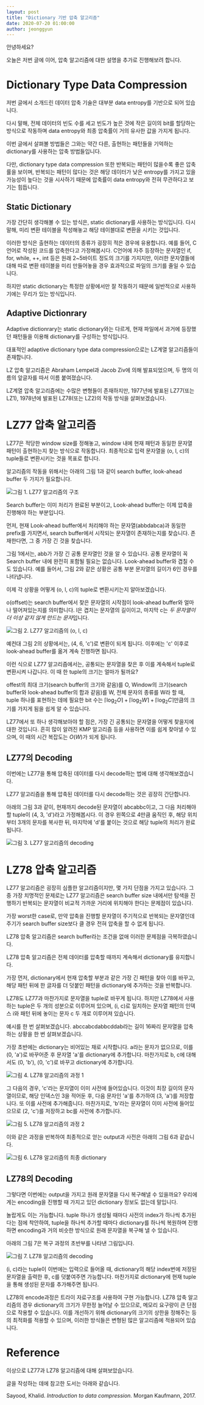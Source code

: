 ```yaml
---
layout: post
title: "Dictionary 기반 압축 알고리즘"
date: 2020-07-20 01:00:00
author: jeonggyun
---
```


안녕하세요?

오늘은 저번 글에 이어, 압축 알고리즘에 대한 설명을 추가로 진행해보려 합니다.

# Dictionary Type Data Compression

저번 글에서 소개드린 데이터 압축 기술은 대부분 data entropy를 기반으로 되어 있습니다.

다시 말해, 전체 데이터의 빈도 수를 세고 빈도가 높은 것에 작은 길이의 bit를 할당하는 방식으로 작동하며 data entropy와 최종 압축률이 거의 유사한 값을 가지게 됩니다.

이번 글에서 살펴볼 방법들은 그와는 약간 다른, 출현하는 패턴들을 기억하는 dictionary를 사용하는 압축 방법들입니다.

다만, dictionary type data compression 또한 반복되는 패턴이 많을수록 좋은 압축률을 보이며, 반복되는 패턴이 많다는 것은 해당 데이터가 낮은 entropy를 가지고 있을 가능성이 높다는 것을 시사하기 때문에 압축률이 data entropy와 전혀 무관하다고 보기는 힘듭니다.

## Static Dictionary

가장 간단히 생각해볼 수 있는 방식은, static dictionary를 사용하는 방식입니다. 다시 말해, 미리 변환 테이블을 작성해놓고 해당 테이블대로 변환을 시키는 것입니다.

이러한 방식은 출현하는 데이터의 종류가 굉장히 적은 경우에 유용합니다. 예를 들어, C언어로 작성된 코드를 압축한다고 가정해봅시다. C언어에 자주 등장하는 문자열인 if, for, while, ++, int 등은 원래 2\~5바이트 정도의 크기를 가지지만, 이러한 문자열들에 대해 따로 변환 테이블을 미리 만들어놓을 경우 효과적으로 파일의 크기를 줄일 수 있습니다.

하지만 static dictionary는 특정한 상황에서만 잘 작동하기 때문에 일반적으로 사용하기에는 무리가 있는 방식입니다.

## Adaptive Dictionrary

Adaptive dictionrary는 static dictionary와는 다르게, 현재 파일에서 과거에 등장했던 패턴들을 이용해 dictionary를 구성하는 방식입니다.

대표적인 adaptive dictionary type data compression으로는 LZ계열 알고리즘들이 존재합니다.

LZ 압축 알고리즘은 Abraham Lempel과 Jacob Ziv에 의해 발표되었으며, 두 명의 이름의 앞글자를 따서 이름 붙여졌습니다.

LZ계열 압축 알고리즘에는 수많은 변형들이 존재하지만, 1977년에 발표된 LZ77(또는 LZ1), 1978년에 발표된 LZ78(또는 LZ2)의 작동 방식을 살펴보겠습니다.

# LZ77 압축 알고리즘

LZ77은 적당한 window size를 정해놓고, window 내에 현재 패턴과 동일한 문자열 패턴이 출현하는지 찾는 방식으로 작동합니다. 최종적으로 입력 문자열을 (o, l, c)의 tuple들로 변환시키는 것을 목표로 합니다.

알고리즘의 작동을 위해서는 아래의 그림 1과 같이 search buffer, look-ahead buffer 두 가지가 필요합니다.

![그림 1. LZ77 알고리즘의 구조](/assets/images/dictcomp/fig1.png)

Search buffer는 이미 처리가 완료된 부분이고, Look-ahead buffer는 이제 압축을 진행해야 하는 부분입니다.

먼저, 현재 Look-ahead buffer에서 처리해야 하는 문자열(abbdabca)과 동일한 prefix를 가지면서, search buffer에서 시작되는 문자열이 존재하는지를 찾습니다. 존재한다면, 그 중 가장 긴 것을 찾습니다.

그림 1에서는, abb가 가장 긴 공통 문자열인 것을 알 수 있습니다. 공통 문자열이 꼭 Search buffer 내에 완전히 포함될 필요는 없습니다. Look-ahead buffer와 겹칠 수도 있습니다. 예를 들어서, 그림 2와 같은 상황은 공통 부분 문자열의 길이가 6인 경우를 나타냅니다.

이제 각 상황을 어떻게 (o, l, c)의 tuple로 변환시키는지 알아보겠습니다.

o(offset)는 search buffer에서 찾은 문자열의 시작점이 look-ahead buffer와 얼마나 떨어져있는지를 의미합니다. l은 겹치는 문자열의 길이이고, 마지막 c는 *두 문자열이 더 이상 같지 않게 만드는 문자*입니다.

![그림 2. LZ77 알고리즘의 (o, l, c)](/assets/images/dictcomp/fig2.png)

예컨대 그림 2의 상황에서는, (4, 6, 'c')로 변환이 되게 됩니다. 이후에는 'c' 이후로 look-ahead buffer를 옮겨 계속 진행하면 됩니다.

이런 식으로 LZ77 알고리즘에서는, 공통되는 문자열을 찾은 후 이를 계속해서 tuple로 변환시켜 나갑니다. 이 때 한 tuple의 크기는 얼마가 될까요?

offest의 최대 크기(search buffer의 크기와 같음)를 O, Window의 크기(search buffer와 look-ahead buffer의 합과 같음)를 W, 전체 문자의 종류를 W라 할 때, tuple 하나를 표현하는 데에 필요한 bit 수는 $\left \lceil \log_2{O} \right \rceil + \left \lceil \log_2{W} \right \rceil + \left \lceil \log_2{C} \right \rceil$만큼의 크기를 가지게 됨을 쉽게 알 수 있습니다.

LZ77에서 또 하나 생각해보아야 할 점은, 가장 긴 공통되는 문자열을 어떻게 찾을지에 대한 것입니다. 흔히 많이 알려진 KMP 알고리즘 등을 사용하면 이를 쉽게 찾아낼 수 있으며, 이 때의 시간 복잡도는 $O(W)$가 되게 됩니다.

## LZ77의 Decoding

이번에는 LZ77을 통해 압축된 데이터를 다시 decode하는 법에 대해 생각해보겠습니다.

LZ77 알고리즘을 통해 압축된 데이터를 다시 decode하는 것은 굉장히 간단합니다.

아래의 그림 3과 같이, 현재까지 decode된 문자열이 abcabbc이고, 그 다음 처리해야 할 tuple이 (4, 3, 'd')라고 가정해봅시다. 이 경우 왼쪽으로 4만큼 움직인 후, 해당 위치부터 3개의 문자를 복사한 뒤, 마지막에 'd'를 붙이는 것으로 해당 tuple의 처리가 완료됩니다.

![그림 3. LZ77 알고리즘의 decoding](/assets/images/dictcomp/fig3.png)

# LZ78 압축 알고리즘

LZ77 알고리즘은 굉장히 심플한 알고리즘이지만, 몇 가지 단점을 가지고 있습니다. 그 중 가장 치명적인 문제로는 LZ77 알고리즘은 search buffer size 내에서만 탐색을 진행하기 반복되는 문자열이 비교적 가까운 거리에 위치해야 한다는 문제점이 있습니다.

가장 worst한 case로, 만약 압축을 진행할 문자열이 주기적으로 반복되는 문자열인데 주기가 search buffer size보다 클 경우 전혀 압축을 할 수 없게 됩니다.

LZ78 압축 알고리즘은 search buffer라는 조건을 없애 이러한 문제점을 극복하였습니다.

LZ78 압축 알고리즘은 전체 데이터를 압축할 때까지 계속해서 dictionary를 유지합니다.

가장 먼저, dictionary에서 현재 압축할 부분과 같은 가장 긴 패턴을 찾아 이를 바꾸고, 해당 패턴 뒤에 한 글자를 더 덧붙인 패턴을 dictionary에 추가하는 것을 반복합니다.

LZ78도 LZ77과 마찬가지로 문자열을 tuple로 바꾸게 됩니다. 하지만 LZ78에서 사용하는 tuple은 두 개의 성분으로 이루어져 있으며, (i, c)로 일치하는 문자열 패턴의 인덱스 i와 패턴 뒤에 놓이는 문자 c 두 개로 이루어져 있습니다.

예시를 한 번 살펴보겠습니다. abccabcdabbcddab라는 길이 16짜리 문자열을 압축하는 상황을 한 번 살펴보겠습니다.

가장 초반에는 dictionary는 비어있는 채로 시작합니다. a라는 문자가 없으므로, 이를 (0, 'a')로 바꾸어준 후 문자열 'a'를 dictionary에 추가합니다. 마찬가지로 b, c에 대해서도 (0, 'b'), (0, 'c')로 바꾸고 dictionary에 추가합니다.

![그림 4. LZ78 알고리즘의 과정 1](/assets/images/dictcomp/fig4.png)

그 다음의 경우, 'c'라는 문자열이 이미 사전에 들어있습니다. 이것이 최장 길이의 문자열이므로, 해당 인덱스인 3을 적어둔 후, 다음 문자인 'a'를 추가하여 (3, 'a')를 저장합니다. 또 이를 사전에 추가해줍니다. 마찬가지로, 'b'라는 문자열이 이미 사전에 들어있으므로 (2, 'c')를 저장하고 bc를 사전에 추가합니다.

![그림 5. LZ78 알고리즘의 과정 2](/assets/images/dictcomp/fig5.png)

이와 같은 과정을 반복하여 최종적으로 얻는 output과 사전은 아래의 그림 6과 같습니다.

![그림 6. LZ78 알고리즘의 최종 dictionary](/assets/images/dictcomp/fig6.png)

## LZ78의 Decoding

그렇다면 이번에는 output을 가지고 원래 문자열을 다시 복구해낼 수 있을까요? 우리에게는 encoding을 진행할 때 가지고 있던 dictionary 정보도 없는데 말입니다.

놀랍게도 이는 가능합니다. tuple 하나가 생성될 때마다 사전의 index가 하나씩 추가된다는 점에 착안하여, tuple을 하나씩 추가할 때마다 dictionary를 하나씩 복원하며 진행하면 encoding과 거의 비슷한 방식으로 원래 문자열을 복구해 낼 수 있습니다.

아래의 그림 7은 복구 과정의 초반부를 나타낸 그림입니다.

![그림 7. LZ78 알고리즘의 decoding](/assets/images/dictcomp/fig7.png)

(i, c)라는 tuple이 이번에는 입력으로 들어올 때, dictionary의 해당 index번에 저장된 문자열을 출력한 후, c를 덧붙여주면 가능합니다. 마찬가지로 dictionary에 현재 tuple을 통해 생성된 문자를 추가해주면 됩니다.

LZ78의 encode과정은 트라이 자료구조를 사용하여 구현 가능합니다. LZ78 압축 알고리즘의 경우 dictionary의 크기가 무한정 늘어날 수 있으므로, 메모리 요구량이 큰 단점으로 작용할 수 있습니다. 이를 개선하기 위해 dictionary의 크기의 상한을 정해주는 등의 최적화를 적용할 수 있으며, 이러한 방식들은 변형된 많은 알고리즘에 적용되어 있습니다.

# Reference

이상으로 LZ77과 LZ78 알고리즘에 대해 살펴보았습니다.

글을 작성하는 데에 참고한 도서는 아래와 같습니다.

Sayood, Khalid. *Introduction to data compression.* Morgan Kaufmann, 2017.